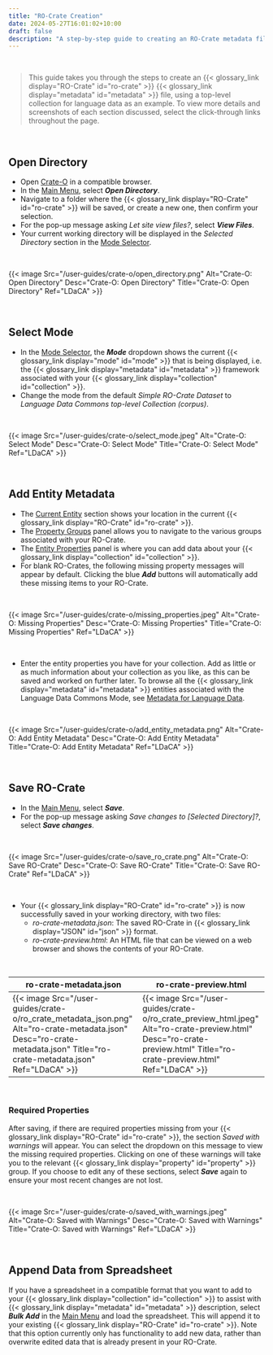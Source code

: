 ```yaml
---
title: "RO-Crate Creation"
date: 2024-05-27T16:01:02+10:00
draft: false
description: "A step-by-step guide to creating an RO-Crate metadata file."
---
```


<br>

> This guide takes you through the steps to create an {{< glossary_link display="RO-Crate" id="ro-crate" >}} {{< glossary_link display="metadata" id="metadata" >}} file, using a top-level collection for language data as an example. To view more details and screenshots of each section discussed, select the click-through links throughout the page.

<br>

## Open Directory

- Open [Crate-O](https://language-research-technology.github.io/crate-o/#/) in a compatible browser.
- In the [Main Menu](/resources/user-guides/crate-o/basic-navigation/#main-menu), select ___Open Directory___.
- Navigate to a folder where the {{< glossary_link display="RO-Crate" id="ro-crate" >}} will be saved, or create a new one, then confirm your selection.
- For the pop-up message asking _Let site view files?_, select ___View Files___.
- Your current working directory will be displayed in the _Selected Directory_ section in the [Mode Selector](/resources/user-guides/crate-o/basic-navigation/#mode-selector).

<br>

{{< image Src="/user-guides/crate-o/open_directory.png" Alt="Crate-O: Open Directory" Desc="Crate-O: Open Directory" Title="Crate-O: Open Directory" Ref="LDaCA" >}}

<br>

## Select Mode

- In the [Mode Selector](/resources/user-guides/crate-o/basic-navigation/#mode-selector), the ___Mode___ dropdown shows the current {{< glossary_link display="mode" id="mode" >}} that is being displayed, i.e. the {{< glossary_link display="metadata" id="metadata" >}} framework associated with your {{< glossary_link display="collection" id="collection" >}}.
- Change the mode from the default _Simple RO-Crate Dataset_ to _Language Data Commons top-level Collection (corpus)_.

<br>

{{< image Src="/user-guides/crate-o/select_mode.jpeg" Alt="Crate-O: Select Mode" Desc="Crate-O: Select Mode" Title="Crate-O: Select Mode" Ref="LDaCA" >}}

<br>

## Add Entity Metadata

- The [Current Entity](/resources/user-guides/crate-o/basic-navigation/#current-entity) section shows your location in the current {{< glossary_link display="RO-Crate" id="ro-crate" >}}.
- The [Property Groups](/resources/user-guides/crate-o/basic-navigation/#property-groups) panel allows you to navigate to the various groups associated with your RO-Crate.
- The [Entity Properties](/resources/user-guides/crate-o/basic-navigation/#entity-properties) panel is where you can add data about your {{< glossary_link display="collection" id="collection" >}}.
- For blank RO-Crates, the following missing property messages will appear by default. Clicking the blue ___Add___ buttons will automatically add these missing items to your RO-Crate.

<br>

{{< image Src="/user-guides/crate-o/missing_properties.jpeg" Alt="Crate-O: Missing Properties" Desc="Crate-O: Missing Properties" Title="Crate-O: Missing Properties" Ref="LDaCA" >}}

<br>

- Enter the entity properties you have for your collection. Add as little or as much information about your collection as you like, as this can be saved and worked on further later. To browse all the {{< glossary_link display="metadata" id="metadata" >}} entities associated with the Language Data Commons Mode, see [Metadata for Language Data](https://ldaca.gitbook.io/metadata-for-language-data).

<br>

{{< image Src="/user-guides/crate-o/add_entity_metadata.png" Alt="Crate-O: Add Entity Metadata" Desc="Crate-O: Add Entity Metadata" Title="Crate-O: Add Entity Metadata" Ref="LDaCA" >}}

<br>

## Save RO-Crate

- In the [Main Menu](/resources/user-guides/crate-o/basic-navigation/#main-menu), select ___Save___.
- For the pop-up message asking _Save changes to [Selected Directory]?_, select ___Save changes___.

<br>

{{< image Src="/user-guides/crate-o/save_ro_crate.png" Alt="Crate-O: Save RO-Crate" Desc="Crate-O: Save RO-Crate" Title="Crate-O: Save RO-Crate" Ref="LDaCA" >}}

<br>

- Your {{< glossary_link display="RO-Crate" id="ro-crate" >}} is now successfully saved in your working directory, with two files:
    - _ro-crate-metadata.json_: The saved RO-Crate in {{< glossary_link display="JSON" id="json" >}} format.
    - _ro-crate-preview.html_: An HTML file that can be viewed on a web browser and shows the contents of your RO-Crate.

<br>

ro-crate-metadata.json | ro-crate-preview.html
--- | ---
{{< image Src="/user-guides/crate-o/ro_crate_metadata_json.png" Alt="ro-crate-metadata.json" Desc="ro-crate-metadata.json" Title="ro-crate-metadata.json" Ref="LDaCA" >}} | {{< image Src="/user-guides/crate-o/ro_crate_preview_html.jpeg" Alt="ro-crate-preview.html" Desc="ro-crate-preview.html" Title="ro-crate-preview.html" Ref="LDaCA" >}}

<br>

### Required Properties

After saving, if there are required properties missing from your {{< glossary_link display="RO-Crate" id="ro-crate" >}}, the section _Saved with warnings_ will appear. You can select the dropdown on this message to view the missing required properties. Clicking on one of these warnings will take you to the relevant {{< glossary_link display="property" id="property" >}} group. If you choose to edit any of these sections, select ___Save___ again to ensure your most recent changes are not lost.

<br>

{{< image Src="/user-guides/crate-o/saved_with_warnings.jpeg" Alt="Crate-O: Saved with Warnings" Desc="Crate-O: Saved with Warnings" Title="Crate-O: Saved with Warnings" Ref="LDaCA" >}}

<br>

## Append Data from Spreadsheet

If you have a spreadsheet in a compatible format that you want to add to your {{< glossary_link display="collection" id="collection" >}} to assist with {{< glossary_link display="metadata" id="metadata" >}} description, select ___Bulk Add___ in the [Main Menu](/resources/user-guides/crate-o/basic-navigation/#main-menu) and load the spreadsheet. This will append it to your existing {{< glossary_link display="RO-Crate" id="ro-crate" >}}. Note that this option currently only has functionality to add new data, rather than overwrite edited data that is already present in your RO-Crate.

<br>